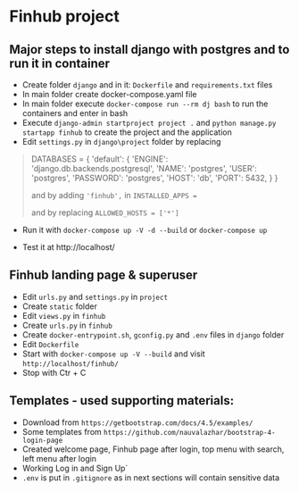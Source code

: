 # Finhub project

## Major steps to install django with postgres and to run it in container
* Create folder `django` and in it: `Dockerfile` and `requirements.txt` files
* In main folder create docker-compose.yaml file
* In main folder execute `docker-compose run --rm dj bash` to run the containers and enter in bash
* Execute `django-admin startproject project .` and `python manage.py startapp finhub` to create the project and the application
* Edit `settings.py` in `django\project` folder by replacing 

>DATABASES = {
>    'default': {
>        'ENGINE': 'django.db.backends.postgresql',
>        'NAME': 'postgres',
>        'USER': 'postgres',
>        'PASSWORD': 'postgres',
>        'HOST': 'db',
>        'PORT': 5432,
>    }
>}
>
>and by adding `'finhub',` in `INSTALLED_APPS =`
>
>and by replacing `ALLOWED_HOSTS = ['*']`
>

* Run it with `docker-compose up -V -d --build` or `docker-compose up`

* Test it at http://localhost/

## Finhub landing page & superuser
* Edit `urls.py` and `settings.py` in `project`
* Create `static` folder
* Edit `views.py` in `finhub`
* Create `urls.py` in `finhub`
* Create `docker-entrypoint.sh`, `gconfig.py` and `.env` files in `django` folder
* Edit `Dockerfile`
* Start with `docker-compose up -V --build` and visit `http://localhost/finhub/`
* Stop with Ctr + C

## Templates - used supporting materials:
* Download from `https://getbootstrap.com/docs/4.5/examples/`
* Some templates from `https://github.com/nauvalazhar/bootstrap-4-login-page`
* Created welcome page, Finhub page after login, top menu with search, left menu after login
* Working Log in and Sign Up`
* `.env` is put in `.gitignore` as in next sections will contain sensitive data




